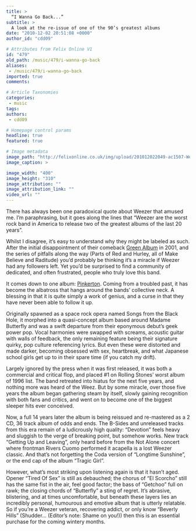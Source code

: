 ```yaml
---
title: >
  “I Wanna Go Back...”
subtitle: >
  A look at the re-issue of one of the 90’s greatest albums
date: "2010-12-02 20:51:08 +0000"
author_id: "cdd09"

# Attributes from Felix Online V1
id: "479"
old_path: /music/479/i-wanna-go-back
aliases:
 - /music/479/i-wanna-go-back
imported: true
comments:

# Article Taxonomies
categories:
 - music
tags:
authors:
 - cdd09

# Homepage control params
headline: true
featured: true

# Image metadata
image_path: "http://felixonline.co.uk/img/upload/201012022049-ac1507-Weezer.jpg"
image_caption: >

image_width: "400"
image_height: "310"
image_attribution: ""
image_attribution_link: ""
video_url: ""
---
```


There has always been one paradoxical quote about Weezer that amused me. I’m paraphrasing, but it goes along the lines that “Weezer are the worst rock band in America to release two of the greatest albums of the last 20 years”.

Whilst I disagree, it’s easy to understand why they might be labeled as such. After the initial disappointment of their comeback [Green Album](http://en.wikipedia.org/wiki/Weezer_(2001_album)) in 2001, and the series of pitfalls along the way (Parts of Red and Hurley, all of Make Believe and Raditude) you’d probably be thinking it’s a miracle if Weezer had any followers left. Yet you’d be surprised to find a community of dedicated, and often frustrated, people who truly love this band.

It comes down to one album: [Pinkerton](http://open.spotify.com/album/2U3Uf5quSBvhH4sSDy3qMD). Coming from a troubled past, it has become the albatross that hangs around the bands’ collective neck. A blessing in that it is quite simply a work of genius, and a curse in that they have never been able to follow it up.

Originally spawned as a space rock opera named Songs from the Black Hole, it morphed into a quasi-concept album based around Madame Butterfly and was a swift departure from their eponymous debut’s geek power pop. Vocal harmonies were swapped with screams, acoustic guitar with walls of feedback, the only remaining feature being their signature quirky, pop culture referencing lyrics. But even these were distorted and made darker, becoming obsessed with sex, heartbreak, and what Japanese school girls get up to in their spare time (if you catch my drift).

Largely ignored by the press when it was first released, it was both a commercial and critical flop, and placed #1 on Rolling Stones’ worst album of 1996 list. The band retreated into hiatus for the next five years, and nothing more was heard of the Weez. But by some miracle, over those five years the album began gathering steam by itself, slowly gaining recognition with both fans and critics, and went on to become one of the biggest sleeper hits ever conceived.

Now, a full 14 years later the album is being reissued and re-mastered as a 2 CD, 36 track album of odds and ends. The B-Sides and unreleased tracks from this era remain of a ludicrously high quality: “Devotion” feels heavy and sluggish to the verge of breaking point, but somehow works. New track “Getting Up and Leaving”, only heard before from the Not Alone concert where frontman Rivers Cuomo performed it acapella is a lost Weezer classic. And that’s not forgetting the Coda version of “Longtime Sunshine”, or the end cap of the album “Tragic Girl”.

However, what’s most striking upon listening again is that it hasn’t aged. Opener “Tired Of Sex” is still as debauched; the chorus of “El Scorcho” still has the same fist in the air, feel good factor; the bass of “Getchoo” full on rawk; the closing chords of “Butterfly” a sting of regret. It’s abrasive, blistering, and at times uncomfortable, but beneath these layers lies an incredibly personal, humourous and emotive album that is utterly relatable. So if you’re a Weezer veteran, recovering addict, or only know “Beverly Hills” (Shudder... (Editor’s note: Shame on you!)) then this is an essential purchase for the coming wintery months.
